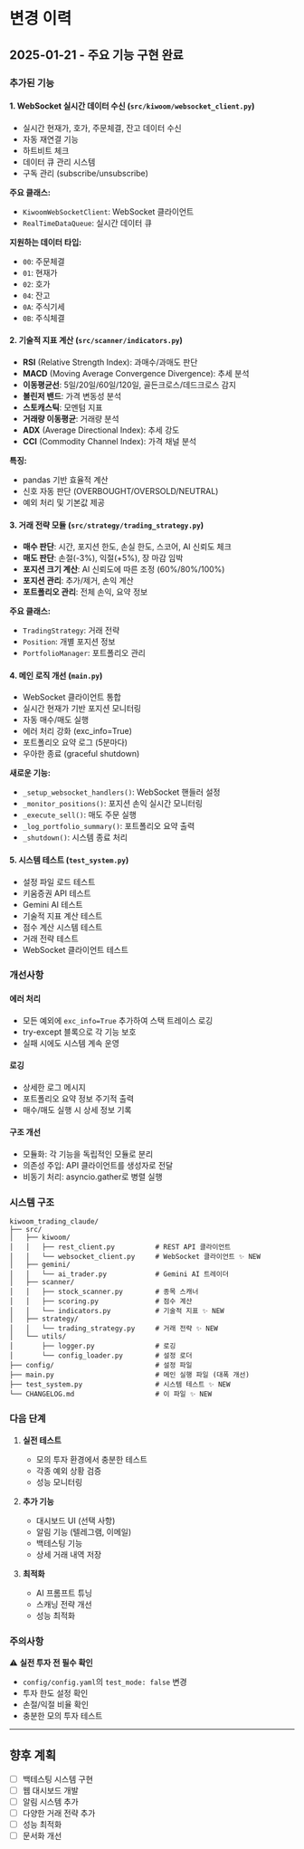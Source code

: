 # 변경 이력

## 2025-01-21 - 주요 기능 구현 완료

### 추가된 기능

#### 1. WebSocket 실시간 데이터 수신 (`src/kiwoom/websocket_client.py`)
- 실시간 현재가, 호가, 주문체결, 잔고 데이터 수신
- 자동 재연결 기능
- 하트비트 체크
- 데이터 큐 관리 시스템
- 구독 관리 (subscribe/unsubscribe)

**주요 클래스:**
- `KiwoomWebSocketClient`: WebSocket 클라이언트
- `RealTimeDataQueue`: 실시간 데이터 큐

**지원하는 데이터 타입:**
- `00`: 주문체결
- `01`: 현재가
- `02`: 호가
- `04`: 잔고
- `0A`: 주식기세
- `0B`: 주식체결

#### 2. 기술적 지표 계산 (`src/scanner/indicators.py`)
- **RSI** (Relative Strength Index): 과매수/과매도 판단
- **MACD** (Moving Average Convergence Divergence): 추세 분석
- **이동평균선**: 5일/20일/60일/120일, 골든크로스/데드크로스 감지
- **볼린저 밴드**: 가격 변동성 분석
- **스토캐스틱**: 모멘텀 지표
- **거래량 이동평균**: 거래량 분석
- **ADX** (Average Directional Index): 추세 강도
- **CCI** (Commodity Channel Index): 가격 채널 분석

**특징:**
- pandas 기반 효율적 계산
- 신호 자동 판단 (OVERBOUGHT/OVERSOLD/NEUTRAL)
- 예외 처리 및 기본값 제공

#### 3. 거래 전략 모듈 (`src/strategy/trading_strategy.py`)
- **매수 판단**: 시간, 포지션 한도, 손실 한도, 스코어, AI 신뢰도 체크
- **매도 판단**: 손절(-3%), 익절(+5%), 장 마감 임박
- **포지션 크기 계산**: AI 신뢰도에 따른 조정 (60%/80%/100%)
- **포지션 관리**: 추가/제거, 손익 계산
- **포트폴리오 관리**: 전체 손익, 요약 정보

**주요 클래스:**
- `TradingStrategy`: 거래 전략
- `Position`: 개별 포지션 정보
- `PortfolioManager`: 포트폴리오 관리

#### 4. 메인 로직 개선 (`main.py`)
- WebSocket 클라이언트 통합
- 실시간 현재가 기반 포지션 모니터링
- 자동 매수/매도 실행
- 에러 처리 강화 (exc_info=True)
- 포트폴리오 요약 로그 (5분마다)
- 우아한 종료 (graceful shutdown)

**새로운 기능:**
- `_setup_websocket_handlers()`: WebSocket 핸들러 설정
- `_monitor_positions()`: 포지션 손익 실시간 모니터링
- `_execute_sell()`: 매도 주문 실행
- `_log_portfolio_summary()`: 포트폴리오 요약 출력
- `_shutdown()`: 시스템 종료 처리

#### 5. 시스템 테스트 (`test_system.py`)
- 설정 파일 로드 테스트
- 키움증권 API 테스트
- Gemini AI 테스트
- 기술적 지표 계산 테스트
- 점수 계산 시스템 테스트
- 거래 전략 테스트
- WebSocket 클라이언트 테스트

### 개선사항

#### 에러 처리
- 모든 예외에 `exc_info=True` 추가하여 스택 트레이스 로깅
- try-except 블록으로 각 기능 보호
- 실패 시에도 시스템 계속 운영

#### 로깅
- 상세한 로그 메시지
- 포트폴리오 요약 정보 주기적 출력
- 매수/매도 실행 시 상세 정보 기록

#### 구조 개선
- 모듈화: 각 기능을 독립적인 모듈로 분리
- 의존성 주입: API 클라이언트를 생성자로 전달
- 비동기 처리: asyncio.gather로 병렬 실행

### 시스템 구조

```
kiwoom_trading_claude/
├── src/
│   ├── kiwoom/
│   │   ├── rest_client.py          # REST API 클라이언트
│   │   └── websocket_client.py     # WebSocket 클라이언트 ✨ NEW
│   ├── gemini/
│   │   └── ai_trader.py            # Gemini AI 트레이더
│   ├── scanner/
│   │   ├── stock_scanner.py        # 종목 스캐너
│   │   ├── scoring.py              # 점수 계산
│   │   └── indicators.py           # 기술적 지표 ✨ NEW
│   ├── strategy/
│   │   └── trading_strategy.py     # 거래 전략 ✨ NEW
│   └── utils/
│       ├── logger.py               # 로깅
│       └── config_loader.py        # 설정 로더
├── config/                         # 설정 파일
├── main.py                         # 메인 실행 파일 (대폭 개선)
├── test_system.py                  # 시스템 테스트 ✨ NEW
└── CHANGELOG.md                    # 이 파일 ✨ NEW
```

### 다음 단계

1. **실전 테스트**
   - 모의 투자 환경에서 충분한 테스트
   - 각종 예외 상황 검증
   - 성능 모니터링

2. **추가 기능**
   - 대시보드 UI (선택 사항)
   - 알림 기능 (텔레그램, 이메일)
   - 백테스팅 기능
   - 상세 거래 내역 저장

3. **최적화**
   - AI 프롬프트 튜닝
   - 스캐닝 전략 개선
   - 성능 최적화

### 주의사항

⚠️ **실전 투자 전 필수 확인**
- `config/config.yaml`의 `test_mode: false` 변경
- 투자 한도 설정 확인
- 손절/익절 비율 확인
- 충분한 모의 투자 테스트

---

## 향후 계획

- [ ] 백테스팅 시스템 구현
- [ ] 웹 대시보드 개발
- [ ] 알림 시스템 추가
- [ ] 다양한 거래 전략 추가
- [ ] 성능 최적화
- [ ] 문서화 개선

